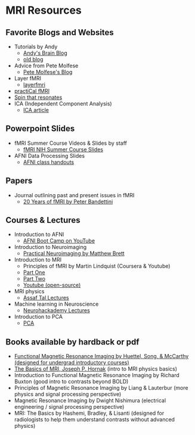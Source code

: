 # MRI Resources

## Favorite Blogs and Websites

- Tutorials by Andy
  - [Andy's Brain Blog][andy_brain]
  - [old blog][andy_brain_old]
- Advice from Pete Molfese
  - [Pete Molfese's Blog][pete_molfese]
- Layer fMRI
  - [layerfmri][layerfmri]
- [practiCal fMRI][practical_fmri]
- [Spin that resonates][spin_resonates]
- ICA (Independent Component Analysis)
  - [ICA article][ica_web]

## Powerpoint Slides

- fMRI Summer Course Videos & Slides by staff
  - [fMRI NIH Summer Course Slides][fmri_nih_summer]
- AFNI Data Processing Slides
  - [AFNI class handouts][afni_handouts]

## Papers

- Journal outlining past and present issues in fMRI
  - [20 Years of fMRI by Peter Bandettini][twenty_years]

## Courses & Lectures

- Introduction to AFNI
  - [AFNI Boot Camp on YouTube][afni_camp_yt]
- Introduction to Neuroimaging
  - [Practical Neuroimaging by Matthew Brett][practical_ni]
- Introduction to MRI
  - Principles of fMRI by Martin Lindquist (Coursera & Youtube)
  - [Part One][p_fmri_1]
  - [Part Two][p_fmri_2]
  - [Youtube (open-source)][p_fmri_youtube]
- MRI physics
  - [Assaf Tal Lectures][physics_mri]
- Machine learning in Neuroscience
  - [Neurohackademy Lectures][neurohack]
- Introduction to PCA
  - [PCA][intro_PCA]

## Books available by hardback or pdf

- [Functional Magnetic Resonance Imaging by Huettel, Song, & McCarthy (designed for undergrad introductory courses)][huettel_pdf]
- [The Basics of MRI, Joseph P. Hornak][basics_mri] (intro to MRI physics basics)
- Introduction to Functional Magnetic Resonance Imaging by Richard Buxton (good intro to contrasts beyond BOLD)
- Principles of Magnetic Resonance Imaging by Liang & Lauterbur (more physics and signal processing perspective)
- Magnetic Resonance Imaging by Dwight Nishimura (electrical engineering / signal processing perspective)
- MRI: The Basics by Hashemi, Bradley, & Lisanti (designed for radiologists to help them understand contrasts without advanced physics)

[andy_brain]: https://www.andysbrainblog.com
[andy_brain_old]: http://andysbrainblog.blogspot.com
[fmri_nih_summer]: https://fmrif.nimh.nih.gov/public/fmri-course/
[basics_mri]: http://www.cis.rit.edu/htbooks/mri/inside.htm
[practical_fmri]: https://practicalfmri.blogspot.com
[spin_resonates]: http://spinthatresonates.blogspot.com
[twenty_years]: http://www.sciencedirect.com/science/journal/10538119/62/2
[afni_camp_yt]: https://www.youtube.com/channel/UC40RiNZN7_dCuB6Lg7HJl1g
[practical_ni]: http://practical-neuroimaging.github.io
[p_fmri_1]: https://www.coursera.org/learn/functional-mri
[p_fmri_2]: https://www.coursera.org/learn/functional-mri-2
[neurohack]: https://neurohackademy.org/course_type/lectures/
[afni_handouts]: https://afni.nimh.nih.gov/class_handouts
[pete_molfese]: https://blog.cogneurostats.com
[layerfmri]: https://layerfmri.com
[huettel_pdf]: https://github.com/Micahh222/lab-docs/files/6970668/fMRI_Huettel.pdf
[p_fmri_youtube]: https://www.youtube.com/channel/UC_BIby85hZmcItMrkAlc8eA/videos 
[intro_PCA]: https://www.coursera.org/learn/pca-machine-learning?courseSlug=pca-machine-learning&showOnboardingModal=check
[physics_mri]: https://www.weizmann.ac.il/chembiophys/assaf_tal/lecture-notes
[ica_web]: https://towardsdatascience.com/independent-component-analysis-ica-a3eba0ccec35
